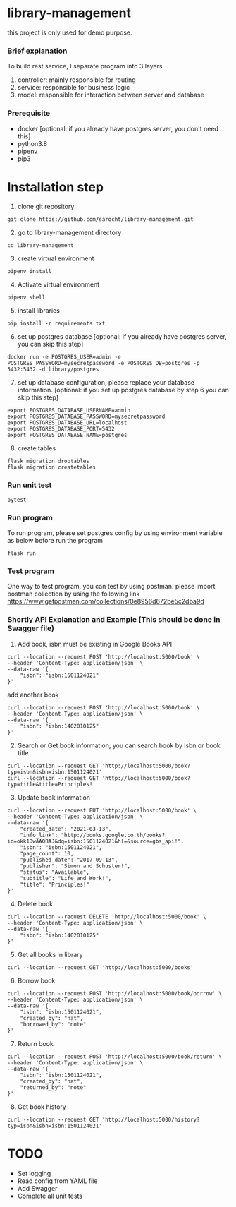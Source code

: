 # library-management
this project is only used for demo purpose.

### Brief explanation
To build rest service, I separate program into 3 layers
1. controller: mainly responsible for routing
2. service: responsible for business logic
3. model: responsible for interaction between server and database

### Prerequisite
- docker [optional: if you already have postgres server, you don't need this]
- python3.8
- pipenv
- pip3

# Installation step
1. clone git repository
```
git clone https://github.com/sarocht/library-management.git
```
2. go to library-management directory
```
cd library-management
```
3. create virtual environment
```
pipenv install
```
4. Activate virtual environment
```
pipenv shell
```
5. install libraries
```
pip install -r requirements.txt
```
6. set up postgres database [optional: if you already have postgres server, you can skip this step]
```
docker run -e POSTGRES_USER=admin -e POSTGRES_PASSWORD=mysecretpassword -e POSTGRES_DB=postgres -p 5432:5432 -d library/postgres
```
7. set up database configuration, please replace your database information.
[optional: if you set up postgres database by step 6 you can skip this step]
```
export POSTGRES_DATABASE_USERNAME=admin
export POSTGRES_DATABASE_PASSWORD=mysecretpassword
export POSTGRES_DATABASE_URL=localhost
export POSTGRES_DATABASE_PORT=5432
export POSTGRES_DATABASE_NAME=postgres
```
8. create tables
```
flask migration droptables
flask migration createtables
```

### Run unit test
```
pytest
```

### Run program
To run program, please set postgres config by using environment variable as below before run the program
```
flask run
```

### Test program
One way to test program, you can test by using postman. please import postman collection by using the following link
https://www.getpostman.com/collections/0e8956d672be5c2dba9d

### Shortly API Explanation and Example (This should be done in Swagger file)
1. Add book, isbn must be existing in Google Books API
```
curl --location --request POST 'http://localhost:5000/book' \
--header 'Content-Type: application/json' \
--data-raw '{
    "isbn": "isbn:1501124021"
}'
```
add another book
```
curl --location --request POST 'http://localhost:5000/book' \
--header 'Content-Type: application/json' \
--data-raw '{
    "isbn": "isbn:1402010125"
}'
```
2. Search or Get book information, you can search book by isbn or book title 
```
curl --location --request GET 'http://localhost:5000/book?typ=isbn&isbn=isbn:1501124021'
curl --location --request GET 'http://localhost:5000/book?typ=title&title=Principles!'
```
3. Update book information
```
curl --location --request PUT 'http://localhost:5000/book' \
--header 'Content-Type: application/json' \
--data-raw '{
    "created_date": "2021-03-13",
    "info_link": "http://books.google.co.th/books?id=okk1DwAAQBAJ&dq=isbn:1501124021&hl=&source=gbs_api!",
    "isbn": "isbn:1501124021",
    "page_count": 10,
    "published_date": "2017-09-13",
    "publisher": "Simon and Schuster!",
    "status": "Available",
    "subtitle": "Life and Work!",
    "title": "Principles!"
}'
```
4. Delete book
```
curl --location --request DELETE 'http://localhost:5000/book' \
--header 'Content-Type: application/json' \
--data-raw '{
    "isbn": "isbn:1402010125"
}'
```
5. Get all books in library
```
curl --location --request GET 'http://localhost:5000/books'
```
6. Borrow book
```
curl --location --request POST 'http://localhost:5000/book/borrow' \
--header 'Content-Type: application/json' \
--data-raw '{
    "isbn": "isbn:1501124021",
    "created_by": "nat",
    "borrowed_by": "note"
}'
```
7. Return book
```
curl --location --request POST 'http://localhost:5000/book/return' \
--header 'Content-Type: application/json' \
--data-raw '{
    "isbn": "isbn:1501124021",
    "created_by": "nat",
    "returned_by": "note"
}'
```
8. Get book history
```
curl --location --request GET 'http://localhost:5000/history?typ=isbn&isbn=isbn:1501124021'
```


# TODO
- Set logging
- Read config from YAML file
- Add Swagger
- Complete all unit tests
